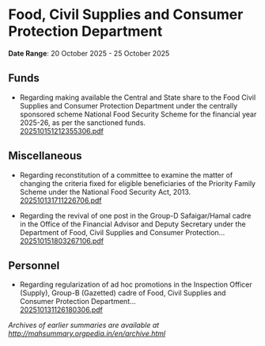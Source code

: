 # Food, Civil Supplies and Consumer Protection Department

**Date Range**: 20 October 2025 - 25 October 2025


## Funds
- Regarding making available the Central and State share to the Food Civil Supplies and Consumer Protection Department under the centrally sponsored scheme National Food Security Scheme for the financial year 2025-26, as per the sanctioned funds.\
  [202510151212355306.pdf](https://gr.maharashtra.gov.in/Site/Upload/Government%20Resolutions/English/202510151212355306.pdf)

## Miscellaneous
- Regarding reconstitution of a committee to examine the matter of changing the criteria fixed for eligible beneficiaries of the Priority Family Scheme under the National Food Security Act, 2013.\
  [202510131711226706.pdf](https://gr.maharashtra.gov.in/Site/Upload/Government%20Resolutions/English/202510131711226706.pdf)

- Regarding the revival of one post in the Group-D Safaigar/Hamal cadre in the Office of the Financial Advisor and Deputy Secretary under the Department of Food, Civil Supplies and Consumer Protection...\
  [202510151803267106.pdf](https://gr.maharashtra.gov.in/Site/Upload/Government%20Resolutions/English/202510151803267106.pdf)

## Personnel
- Regarding regularization of ad hoc promotions in the Inspection Officer (Supply), Group-B (Gazetted) cadre of Food, Civil Supplies and Consumer Protection Department...\
  [202510131126180306.pdf](https://gr.maharashtra.gov.in/Site/Upload/Government%20Resolutions/English/202510131126180306.pdf)


*Archives of earlier summaries are available at http://mahsummary.orgpedia.in/en/archive.html*